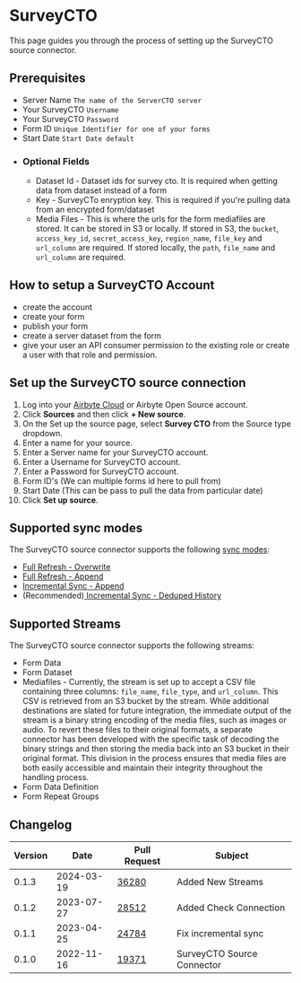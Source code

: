 # SurveyCTO

This page guides you through the process of setting up the SurveyCTO source connector.

## Prerequisites

- Server Name `The name of the ServerCTO server`
- Your SurveyCTO `Username`
- Your SurveyCTO `Password`
- Form ID `Unique Identifier for one of your forms`
- Start Date `Start Date default`
- ### Optional Fields
  - Dataset Id - Dataset ids for survey cto. It is required when getting data from dataset instead
    of a form
  - Key - SurveyCTo enryption key. This is required if you're pulling data from an encrypted
    form/dataset
  - Media Files - This is where the urls for the form mediafiles are stored. It can be stored in S3
    or locally. If stored in S3, the `bucket`, `access_key_id`, `secret_access_key`, `region_name`,
    `file_key` and `url_column` are required. If stored locally, the `path`, `file_name` and
    `url_column` are required.

## How to setup a SurveyCTO Account

- create the account
- create your form
- publish your form
- create a server dataset from the form
- give your user an API consumer permission to the existing role or create a user with that role and
  permission.

## Set up the SurveyCTO source connection

1. Log into your [Airbyte Cloud](https://cloud.airbyte.com/workspaces) or Airbyte Open Source
   account.
2. Click **Sources** and then click **+ New source**.
3. On the Set up the source page, select **Survey CTO** from the Source type dropdown.
4. Enter a name for your source.
5. Enter a Server name for your SurveyCTO account.
6. Enter a Username for SurveyCTO account.
7. Enter a Password for SurveyCTO account.
8. Form ID's (We can multiple forms id here to pull from)
9. Start Date (This can be pass to pull the data from particular date)
10. Click **Set up source**.

## Supported sync modes

The SurveyCTO source connector supports the following
[sync modes](https://docs.airbyte.com/cloud/core-concepts#connection-sync-modes):

- [Full Refresh - Overwrite](https://docs.airbyte.com/understanding-airbyte/connections/full-refresh-overwrite/)
- [Full Refresh - Append](https://docs.airbyte.com/understanding-airbyte/connections/full-refresh-append)
- [Incremental Sync - Append](https://docs.airbyte.com/understanding-airbyte/connections/incremental-append)
- (Recommended)[ Incremental Sync - Deduped History](https://docs.airbyte.com/understanding-airbyte/connections/incremental-deduped-history)

## Supported Streams

The SurveyCTO source connector supports the following streams:

- Form Data
- Form Dataset
- Mediafiles - Currently, the stream is set up to accept a CSV file containing three columns:
  `file_name`, `file_type`, and `url_column`. This CSV is retrieved from an S3 bucket by the stream.
  While additional destinations are slated for future integration, the immediate output of the
  stream is a binary string encoding of the media files, such as images or audio. To revert these
  files to their original formats, a separate connector has been developed with the specific task of
  decoding the binary strings and then storing the media back into an S3 bucket in their original
  format. This division in the process ensures that media files are both easily accessible and
  maintain their integrity throughout the handling process.
- Form Data Definition
- Form Repeat Groups

## Changelog

| Version | Date       | Pull Request                                             | Subject                    |
| ------- | ---------- | -------------------------------------------------------- | -------------------------- |
| 0.1.3   | 2024-03-19 | [36280](https://github.com/airbytehq/airbyte/pull/36280) | Added New Streams          |
| 0.1.2   | 2023-07-27 | [28512](https://github.com/airbytehq/airbyte/pull/28512) | Added Check Connection     |
| 0.1.1   | 2023-04-25 | [24784](https://github.com/airbytehq/airbyte/pull/24784) | Fix incremental sync       |
| 0.1.0   | 2022-11-16 | [19371](https://github.com/airbytehq/airbyte/pull/19371) | SurveyCTO Source Connector |
